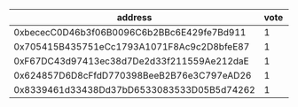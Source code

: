 address|vote|timestamp|signature
---|---|---|---
0xbececC0D46b3f06B0096C6b2BBc6E429fe7Bd911|1|1618331254|0xc0629b2276953a57bbf941e7ce85e6f995a0917e5def98be986a84734290f67700728ef40927c8b829a4d7fa04aac7ee594cf0f9255c2e19026cfae31d7673911c
0x705415B435751eCc1793A1071F8Ac9c2D8bfeE87|1|1618331655|0xfd982307e857ea56c3b0499de3885390032779d281207ef8094e5ad84d1e9a4b4d6ce5f538308d417ae0c9c9fd5e28355daa8d4dec22b01f71ff3a40c7fc22831c
0xF67DC43d97413ec38d7De2d33f211559Ae212daE|1|1618331670|0xcf3d8fa4ef200038f25dc4314274dacb0c80d1460e980b544462a383c4b8ceae6ce240bb4a0b78341d70cefb87882beef9654158696416fc23ce13588a65b0801c
0x624857D6D8cFfdD770398BeeB2B76e3C797eAD26|1|1618332677|0xd3d22e1212a9690f0cf61e7c8c568d67cd76bef04e1ef4bc24f4a9247c161b744759bd991594897e314b64940c59fdc3f3b2a6f599e6f8e97063395cc5781ac51c
0x8339461d33438Dd37bD6533083533D05B5d74262|1|1618333319|0xc24f7676d7b8e6eacf6ec104226cf63d34e5004373aa67061ae543d1d5bf2c0e19f7e272a1de3cebaf39ce719fc17fa107f5bdc3486e98d79503847e093359981b